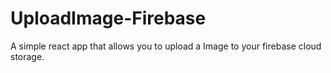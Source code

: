 # UploadImage-Firebase
A simple react app that allows you to upload a Image to your firebase cloud storage. 
